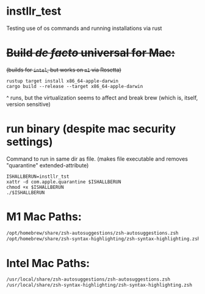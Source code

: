# instllr_test
Testing use of os commands and running installations via rust 

# ~~Build *de facto* universal for Mac:~~
~~(builds for `intel`, but works on `m1` via Rosetta)~~
```shell
rustup target install x86_64-apple-darwin
cargo build --release --target x86_64-apple-darwin
```
^ runs, but the virtualization seems to affect and break brew (which is, itself, version sensitive)


# run binary (despite mac security settings)
Command to run in same dir as file.
(makes file executable and removes "quarantine" extended-attribute)
```shell
ISHALLBERUN=instllr_tst
xattr -d com.apple.quarantine $ISHALLBERUN
chmod +x $ISHALLBERUN
./$ISHALLBERUN
```

# M1 Mac Paths:
```zsh
/opt/homebrew/share/zsh-autosuggestions/zsh-autosuggestions.zsh
/opt/homebrew/share/zsh-syntax-highlighting/zsh-syntax-highlighting.zsh
```

# Intel Mac Paths:
```zsh
/usr/local/share/zsh-autosuggestions/zsh-autosuggestions.zsh
/usr/local/share/zsh-syntax-highlighting/zsh-syntax-highlighting.zsh
```
